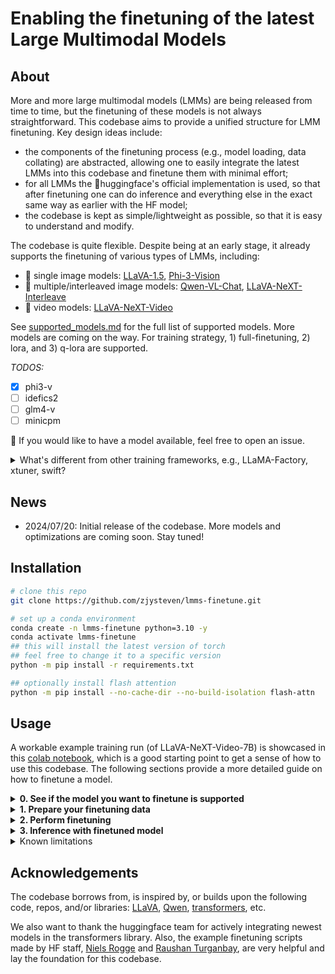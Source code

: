 # Enabling the finetuning of the latest Large Multimodal Models


## About

More and more large multimodal models (LMMs) are being released from time to time, but the finetuning of these models is not always straightforward. This codebase aims to provide a unified structure for LMM finetuning. Key design ideas include:
- the components of the finetuning process (e.g., model loading, data collating) are abstracted, allowing one to easily integrate the latest LMMs into this codebase and finetune them with minimal effort;
- for all LMMs the 🤗huggingface's official implementation is used, so that after finetuning one can do inference and everything else in the exact same way as earlier with the HF model;
- the codebase is kept as simple/lightweight as possible, so that it is easy to understand and modify.


The codebase is quite flexible. Despite being at an early stage, it already supports the finetuning of various types of LMMs, including:
- :city_sunrise: single image models: [LLaVA-1.5](https://huggingface.co/collections/llava-hf/llava-15-65f762d5b6941db5c2ba07e0), [Phi-3-Vision](https://huggingface.co/microsoft/Phi-3-vision-128k-instruct)
- :bookmark_tabs: multiple/interleaved image models: [Qwen-VL-Chat](https://huggingface.co/Qwen/Qwen-VL-Chat), [LLaVA-NeXT-Interleave](https://huggingface.co/collections/llava-hf/llava-interleave-668e19a97da0036aad4a2f19)
- :movie_camera: video models: [LLaVA-NeXT-Video](https://huggingface.co/collections/llava-hf/llava-next-video-6666a9173a64c7052930f153)

See [supported_models.md](docs/supported_models.md) for the full list of supported models. More models are coming on the way. For training strategy, 1) full-finetuning, 2) lora, and 3) q-lora are supported.

*TODOS:* 
- [x] phi3-v
- [ ] idefics2
- [ ] glm4-v
- [ ] minicpm

:raising_hand: If you would like to have a model available, feel free to open an issue.

<details>
<summary>What's different from other training frameworks, e.g., LLaMA-Factory, xtuner, swift?</summary>

These are great projects/frameworks with large scale and high-degree optimization. However, due to their scale and complexity, they could be less transparent and less easy to get started (e.g., I personally feel quite lost when trying to use those frameworks, with a bunch of questions like "how should I format my data"). This codebase (lmms-finetune) is instead designed to be lightweight and simple, meaning that it's much more likely for you to quickly get started and be able to know almost every detail of the training process if you want. In other words, this is a minimal workable codebase that supports LMM finetuning, while facilitating quick experiments, flexible modifications, and easy integrations of new models.
</details>

## News

- 2024/07/20: Initial release of the codebase. More models and optimizations are coming soon. Stay tuned!


## Installation

```bash
# clone this repo
git clone https://github.com/zjysteven/lmms-finetune.git

# set up a conda environment
conda create -n lmms-finetune python=3.10 -y
conda activate lmms-finetune
## this will install the latest version of torch
## feel free to change it to a specific version
python -m pip install -r requirements.txt

## optionally install flash attention
python -m pip install --no-cache-dir --no-build-isolation flash-attn
```

## Usage

A workable example training run (of LLaVA-NeXT-Video-7B) is showcased in this [colab notebook](https://colab.research.google.com/drive/1ejXG58cpMXvkcsx2qqTFK2BqWBVBEr7Y?usp=sharing), which is a good starting point to get a sense of how to use this codebase. The following sections provide a more detailed guide on how to finetune a model.

<details>
<summary><b>0. See if the model you want to finetune is supported</b></summary>

Browse [supported_models.md](docs/supported_models.md). Or run `python supported_models.py`, which will show things like
```
Supported models:
  Model ID                      : HuggingFace Path
  ------------------------------------------------
  llava-1.5-7b                  : llava-hf/llava-1.5-7b-hf
  llava-1.5-13b                 : llava-hf/llava-1.5-13b-hf
  llava-next-video-7b           : llava-hf/LLaVA-NeXT-Video-7B-hf
  llava-next-video-7b-32k       : llava-hf/LLaVA-NeXT-Video-7B-32K-hf
  llava-next-video-34b          : llava-hf/LLaVA-NeXT-Video-34B-hf
  llava-interleave-qwen-0.5b    : llava-hf/llava-interleave-qwen-0.5b-hf
  llava-interleave-qwen-7b      : llava-hf/llava-interleave-qwen-7b-hf
  qwen-vl-chat                  : Qwen/Qwen-VL-Chat
```
:raised_hand: Don't see the one you want? Check out this [guide](docs/add_new_model.md) for step-by-step instructions on how to add a new model.
</details>


<details>
<summary><b>1. Prepare your finetuning data</b></summary>

Similar to LLaVA, we expect the data to be in a json file containing a list of dictionaries, where each dictionary is a sample.
```json
[
    {
        "system_prompt": "You are a helpful assistant.",
        "video": "path/to/video1.mp4",
        "num_frames": 10,
        "conversations": [
            {
                "from": "human",
                "value": "<video>What is this video about?"
            },
            {
                "from": "gpt",
                "value": "This video shows a baby crying."
            },
        ]
    }
]
```
The image and video token is assumed to be `<image>` and `<video>`. We adopt this format for its readability. Our dataset implementation is general enough to support variations within this format, e.g., multiple image/video inputs in a sample. For more details, see the [dataset documentation](docs/dataset.md) and find how flexible this json file can be. There are also mutiple example json files under [example_data](./example_data) for reference.

The actual videos and images can be stored in their corresponding folders, and then the paths in the json file should be relative to the video/image root folder. Or the paths can simply be absolute paths.
</details>


<details>
<summary><b>2. Perform finetuning</b></summary>

Modify the sample training bash script, [example_video.sh](./example_scripts/example_video.sh) or [example_image.sh](example_image.sh) (there are no differences other than different model ID and dataset filepath), to specify arguments including the target model, data path, etc. There are comments that explain each argument's meaning. Then simply kick off the training by running the bash script `bash example_scripts/example_video.sh` or `bash example_scripts/example_image.sh`. Note that to exactly run the provided [example_video.sh](./example_scripts/example_video.sh), you will need to download the video clips from ShareGPT4Video; see [here](example_data/videos/ego4d/README.md) for instructions.
</details>


<details>
<summary><b>3. Inference with finetuned model</b></summary>

The key here is to correctly load the finetuned model, after that everything is the same as how you would do inference with the corresponding model from huggingface. Refer to the [inference documentation](docs/inference.md) for more details. Again you can refer to [this colab](https://colab.research.google.com/drive/1ejXG58cpMXvkcsx2qqTFK2BqWBVBEr7Y?usp=sharing) for a complete example.
</details>


<details>
<summary>Known limitations</summary>

- :neutral_face: Currently all vision modules are freezed for simplicity.
- :warning: Due to [an unsolved issue](https://github.com/microsoft/DeepSpeed/issues/3156) in deepspeed (all parameters have to be used in the forward pass), currently the training might not succeed if you have text-only data in your dataset.
</details>


## Acknowledgements

The codebase borrows from, is inspired by, or builds upon the following code, repos, and/or libraries: [LLaVA](https://github.com/haotian-liu/LLaVA), [Qwen](https://github.com/QwenLM/Qwen-VL/blob/master/finetune.py), [transformers](https://github.com/huggingface/transformers), etc.

We also want to thank the huggingface team for actively integrating newest models in the transformers library. Also, the example finetuning scripts made by HF staff, [Niels Rogge](https://github.com/NielsRogge) and [Raushan Turganbay](https://github.com/zucchini-nlp), are very helpful and lay the foundation for this codebase.
